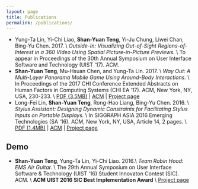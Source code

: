 ```yaml
---
layout: page
title: Publications
permalink: /publications/
---
```


* Yung-Ta Lin, Yi-Chi Liao, **Shan-Yuan Teng**, Yi-Ju Chung, Liwei Chan, Bing-Yu Chen. 2017. \\
*Outside-In: Visualizing Out-of-Sight Regions-of-Interest in a 360 Video Using Spatial Picture-in-Picture Previews.* \\
To appear in Proceedings of the 30th Annual Symposium on User Interface Software and Technology (UIST '17). ACM.
* **Shan-Yuan Teng**, Mu-Hsuan Chen, and Yung-Ta Lin. 2017. \\
*Way Out: A Multi-Layer Panorama Mobile Game Using Around-Body Interactions.* \\
In Proceedings of the 2017 CHI Conference Extended Abstracts on Human Factors in Computing Systems (CHI EA ‘17). ACM, New York, NY, USA, 230-233. \\
[PDF (3.5MB)](/projects/wayout/wayout_chi_2017_sgc.pdf) | [ACM](https://doi.org/10.1145/3027063.3048410) | [Project page](/projects/wayout)
* Long-Fei Lin, **Shan-Yuan Teng**, Rong-Hao Liang, Bing-Yu Chen. 2016. \\
*Stylus Assistant: Designing Dynamic Constraints for Facilitating Stylus Inputs on Portable Displays.* \\
In SIGGRAPH ASIA 2016 Emerging Technologies (SA '16). ACM, New York, NY, USA, Article 14, 2 pages. \\
[PDF (1.4MB)](/projects/stylus/SA16SA_v2.pdf) | [ACM](https://doi.org/10.1145/2988240.2988255) | [Project page](/projects/stylus)

## Demo

* **Shan-Yuan Teng**, Yung-Ta Lin, Yi-Chi Liao. 2016.\\
*Team Robin Hood: EMS Air Guitar.* \\
The 29th Annual Symposium on User Interface Software & Technology (UIST ‘16) Student Innovaton Contest (SIC). ACM. \\
**ACM UIST 2016 SIC Best Implementation Award** \\
[Project page](/projects/emsairguitar)
